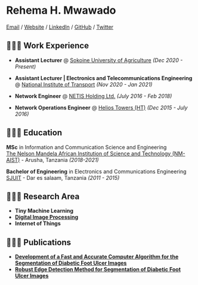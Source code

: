 # Rehema H. Mwawado

[Email](mailto:rehema.mwawado@sua.ac.tz) / [Website](https://github.com/Rahmahermes/) / [LinkedIn](https://www.linkedin.com/in/rehema-h-m-b80842ba/) / [GitHub](https://github.com/Rahmahermes/) / [Twitter](https://twitter.com/RayMwawado/) 

## 👩🏼‍💻 Work Experience

- **Assistant Lecturer** @ [Sokoine University of Agriculture](https://www.sua.ac.tz/) _(Dec 2020 - Present)_ <br>

- **Assistant Lecturer | Electronics and Telecommunications Engineering** @ [National Institute of Transport](https://nit.ac.tz/) _(Nov 2020 - Jan 2021)_ <br>
- **Network Engineer** @ [NETIS Holding Ltd.](https://netis.group/about-netis/) _(July 2016 - Feb 2018)_ <br>
- **Network Operations Engineer** @ [Helios Towers (HT)](https://www.heliostowers.com/) _(Dec 2015 - July 2016)_ <br>
## 👩🏼‍🎓 Education

**MSc** in Information and Communication Science and Engineering<br>
[The Nelson Mandela African Institution of Science and Technology (NM-AIST)](https://nm-aist.ac.tz/) - Arusha, Tanzania _(2018-2021)_

**Bachelor of Engineering** in Electronics and Communications Engineering <br>
[SJUIT](https://sjuit.ac.tz/) - Dar es salaam, Tanzania _(2011 - 2015)_
## 👩🏼‍🎓 Research Area

- **Tiny Machine Learning**
- [**Digital Image Processing**](https://www.mathworks.com/matlabcentral/fileexchange/73965-edge-detection-method-for-dfu-images?s_tid=srchtitle)
- **Internet of Things**
## 👩🏼‍🎓 Publications
- [**Development of a Fast and Accurate Computer Algorithm for the Segmentation of Diabetic Foot
Ulcer Images**](https://dspace.nm-aist.ac.tz/bitstream/handle/20.500.12479/913/MSc_ICSE_Rehema_Mwawado_2020.pdf?sequence=1&isAllowed=y)
- [**Robust Edge Detection Method for
Segmentation of Diabetic Foot Ulcer Images**](https://www.etasr.com/index.php/ETASR/article/view/3495)
